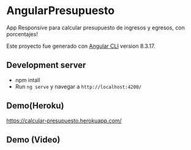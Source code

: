 # AngularPresupuesto

App Responsive para calcular presupuesto de ingresos y egresos, con porcentajes!

Este proyecto fue generado con [Angular CLI](https://github.com/angular/angular-cli) version 8.3.17.

## Development server

- npm intall
- Run `ng serve` y navegar a `http://localhost:4200/`

## Demo(Heroku)
https://calcular-presupuesto.herokuapp.com/

## Demo (Video)
